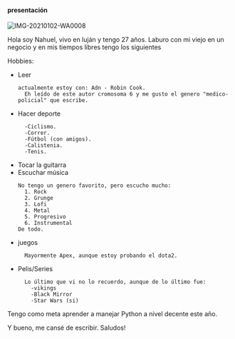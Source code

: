 #### presentación ####

![IMG-20210102-WA0008](https://user-images.githubusercontent.com/54563333/111922664-c07c9c80-8a79-11eb-9033-1395b4bc61da.jpg)

Hola soy Nahuel, vivo en luján y tengo 27 años.
Laburo con mi viejo en un negocio y en mis tiempos libres tengo los siguientes 

Hobbies:
- Leer
  ~~~
  actualmente estoy con: Adn - Robin Cook.
    Eh leído de este autor cromosoma 6 y me gusto el genero "medico-policial" que escribe.
  ~~~
- Hacer deporte
  ~~~
    -Ciclismo.
    -Correr.
    -Fútbol (con amigos).
    -Calistenia.
    -Tenis.
  ~~~
 - Tocar la guitarra
 - Escuchar música
    ~~~
    No tengo un genero favorito, pero escucho mucho:
      1. Rock
      2. Grunge
      3. Lofi
      4. Metal
      5. Progresivo
      6. Instrumental
    De todo.
    ~~~
  - juegos
    ~~~
      Mayormente Apex, aunque estoy probando el dota2.
    ~~~
  - Pelis/Series
    ~~~
      Lo último que vi no lo recuerdo, aunque de lo último fue:
        -vikings
        -Black Mirror
        -Star Wars (si)
    ~~~
   
Tengo como meta aprender a manejar Python a nivel decente este año.

Y bueno, me cansé de escribir. Saludos!
  







  

